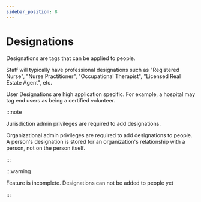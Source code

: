 ```yaml
---
sidebar_position: 8
---
```


# Designations

Designations are tags that can be applied to people.

Staff will typically have professional designations such as "Registered Nurse", "Nurse Practitioner", "Occupational Therapist", "Licensed Real Estate Agent", etc.

User Designations are high application specific.  For example, a hospital may tag end users as being a certified volunteer.

:::note

Jurisdiction admin privileges are required to add designations.

Organizational admin privileges are required to add designations to people. A person's designation is stored for an organization's relationship with a person, not on the person itself.

:::

:::warning

Feature is incomplete.  Designations can not be added to people yet

:::

